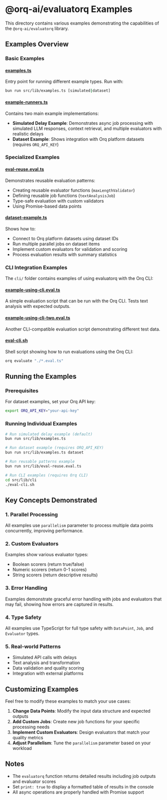 # @orq-ai/evaluatorq Examples

This directory contains various examples demonstrating the capabilities of the `@orq-ai/evaluatorq` library.

## Examples Overview

### Basic Examples

#### [examples.ts](src/lib/examples.ts)
Entry point for running different example types. Run with:
```bash
bun run src/lib/examples.ts [simulated|dataset]
```

#### [example-runners.ts](src/lib/example-runners.ts)
Contains two main example implementations:
- **Simulated Delay Example**: Demonstrates async job processing with simulated LLM responses, context retrieval, and multiple evaluators with realistic delays
- **Dataset Example**: Shows integration with Orq platform datasets (requires `ORQ_API_KEY`)

### Specialized Examples

#### [eval-reuse.eval.ts](src/lib/eval-reuse.eval.ts)
Demonstrates reusable evaluation patterns:
- Creating reusable evaluator functions (`maxLengthValidator`)
- Defining reusable job functions (`textAnalysisJob`)
- Type-safe evaluation with custom validators
- Using Promise-based data points

#### [dataset-example.ts](src/lib/dataset-example.ts)
Shows how to:
- Connect to Orq platform datasets using dataset IDs
- Run multiple parallel jobs on dataset items
- Implement custom evaluators for validation and scoring
- Process evaluation results with summary statistics

### CLI Integration Examples

The `cli/` folder contains examples of using evaluatorq with the Orq CLI:

#### [example-using-cli.eval.ts](src/lib/cli/example-using-cli.eval.ts)
A simple evaluation script that can be run with the Orq CLI. Tests text analysis with expected outputs.

#### [example-using-cli-two.eval.ts](src/lib/cli/example-using-cli-two.eval.ts)
Another CLI-compatible evaluation script demonstrating different test data.

#### [eval-cli.sh](src/lib/cli/eval-cli.sh)
Shell script showing how to run evaluations using the Orq CLI:
```bash
orq evaluate "./*.eval.ts"
```

## Running the Examples

### Prerequisites

For dataset examples, set your Orq API key:
```bash
export ORQ_API_KEY="your-api-key"
```

### Running Individual Examples

```bash
# Run simulated delay example (default)
bun run src/lib/examples.ts

# Run dataset example (requires ORQ_API_KEY)
bun run src/lib/examples.ts dataset

# Run reusable patterns example
bun run src/lib/eval-reuse.eval.ts

# Run CLI examples (requires Orq CLI)
cd src/lib/cli
./eval-cli.sh
```

## Key Concepts Demonstrated

### 1. **Parallel Processing**
All examples use `parallelism` parameter to process multiple data points concurrently, improving performance.

### 2. **Custom Evaluators**
Examples show various evaluator types:
- Boolean scorers (return true/false)
- Numeric scorers (return 0-1 scores)
- String scorers (return descriptive results)

### 3. **Error Handling**
Examples demonstrate graceful error handling with jobs and evaluators that may fail, showing how errors are captured in results.

### 4. **Type Safety**
All examples use TypeScript for full type safety with `DataPoint`, `Job`, and `Evaluator` types.

### 5. **Real-world Patterns**
- Simulated API calls with delays
- Text analysis and transformation
- Data validation and quality scoring
- Integration with external platforms

## Customizing Examples

Feel free to modify these examples to match your use cases:

1. **Change Data Points**: Modify the input data structure and expected outputs
2. **Add Custom Jobs**: Create new job functions for your specific processing needs
3. **Implement Custom Evaluators**: Design evaluators that match your quality metrics
4. **Adjust Parallelism**: Tune the `parallelism` parameter based on your workload

## Notes

- The `evaluatorq` function returns detailed results including job outputs and evaluator scores
- Set `print: true` to display a formatted table of results in the console
- All async operations are properly handled with Promise support